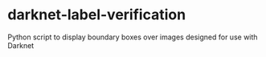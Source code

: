 # darknet-label-verification
Python script to display boundary boxes over images designed for use with Darknet
